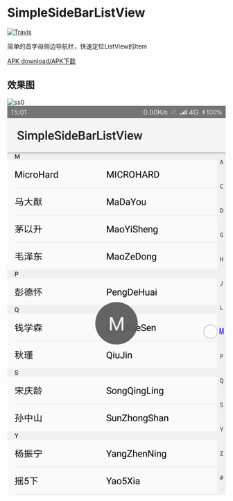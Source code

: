 # SimpleSideBarListView
  
[![Travis](https://img.shields.io/badge/license-WTFPL-blue.svg)](LICENSE)  

简单的首字母侧边导航栏，快速定位ListView的Item  

[APK download/APK下载](../../releases)  

## 效果图

![ss0](../../raw/master/screenshots/simplesidebarlistview0.png)
![ss1](https://github.com/pansong291/SimpleSideBarListView/raw/master/screenshots/simplesidebarlistview1.png)
